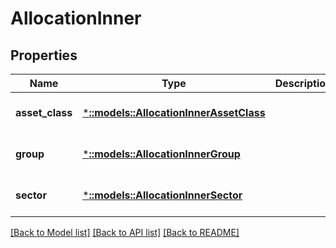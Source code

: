 # AllocationInner

## Properties
Name | Type | Description | Notes
------------ | ------------- | ------------- | -------------
**asset_class** | [***::models::AllocationInnerAssetClass**](allocation_inner_assetClass.md) |  | [optional] [default to null]
**group** | [***::models::AllocationInnerGroup**](allocation_inner_group.md) |  | [optional] [default to null]
**sector** | [***::models::AllocationInnerSector**](allocation_inner_sector.md) |  | [optional] [default to null]

[[Back to Model list]](../README.md#documentation-for-models) [[Back to API list]](../README.md#documentation-for-api-endpoints) [[Back to README]](../README.md)


